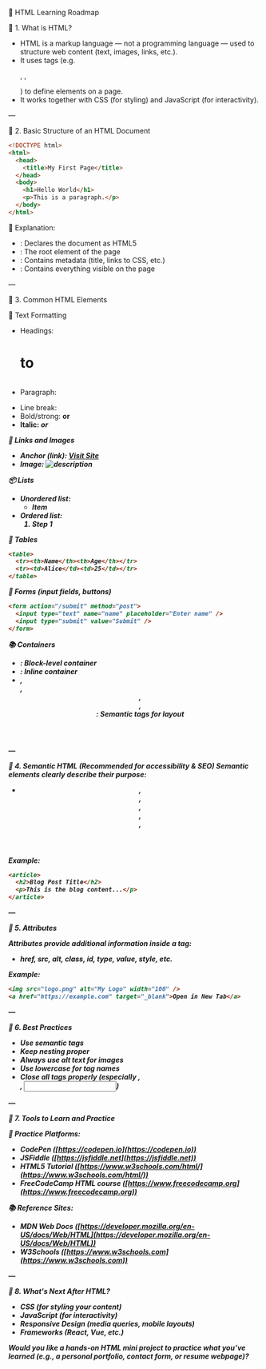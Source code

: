 
🧭 HTML Learning Roadmap

🔹 1. What is HTML?

* HTML is a markup language — not a programming language — used to structure web content (text, images, links, etc.).
* It uses tags (e.g. <p>, <a>, <div>) to define elements on a page.
* It works together with CSS (for styling) and JavaScript (for interactivity).

—

🔹 2. Basic Structure of an HTML Document

```html
<!DOCTYPE html>
<html>
  <head>
    <title>My First Page</title>
  </head>
  <body>
    <h1>Hello World</h1>
    <p>This is a paragraph.</p>
  </body>
</html>
```

📝 Explanation:

* <!DOCTYPE html>: Declares the document as HTML5
* <html>: The root element of the page
* <head>: Contains metadata (title, links to CSS, etc.)
* <body>: Contains everything visible on the page

—

🔹 3. Common HTML Elements

📄 Text Formatting

* Headings: <h1> to <h6>
* Paragraph: <p>
* Line break: <br>
* Bold/strong: <b> or <strong>
* Italic: <i> or <em>

📎 Links and Images

* Anchor (link): <a href="https://example.com">Visit Site</a>
* Image: <img src="image.jpg" alt="description" />

📦 Lists

* Unordered list: <ul><li>Item</li></ul>
* Ordered list: <ol><li>Step 1</li></ol>

📐 Tables

```html
<table>
  <tr><th>Name</th><th>Age</th></tr>
  <tr><td>Alice</td><td>25</td></tr>
</table>
```

🧾 Forms (input fields, buttons)

```html
<form action="/submit" method="post">
  <input type="text" name="name" placeholder="Enter name" />
  <input type="submit" value="Submit" />
</form>
```

📚 Containers

* <div>: Block-level container
* <span>: Inline container
* <section>, <article>, <header>, <footer>, <main>: Semantic tags for layout

—

🔹 4. Semantic HTML (Recommended for accessibility & SEO)
Semantic elements clearly describe their purpose:

* <header>, <nav>, <section>, <article>, <aside>, <footer>

Example:

```html
<article>
  <h2>Blog Post Title</h2>
  <p>This is the blog content...</p>
</article>
```

—

🔹 5. Attributes

Attributes provide additional information inside a tag:

* href, src, alt, class, id, type, value, style, etc.

Example:

```html
<img src="logo.png" alt="My Logo" width="100" />
<a href="https://example.com" target="_blank">Open in New Tab</a>
```

—

🔹 6. Best Practices

* Use semantic tags
* Keep nesting proper
* Always use alt text for images
* Use lowercase for tag names
* Close all tags properly (especially <img />, <br />, <input />)

—

🔹 7. Tools to Learn and Practice

🧪 Practice Platforms:

* CodePen ([https://codepen.io](https://codepen.io))
* JSFiddle ([https://jsfiddle.net](https://jsfiddle.net))
* HTML5 Tutorial ([https://www.w3schools.com/html/](https://www.w3schools.com/html/))
* FreeCodeCamp HTML course ([https://www.freecodecamp.org](https://www.freecodecamp.org))

📚 Reference Sites:

* MDN Web Docs ([https://developer.mozilla.org/en-US/docs/Web/HTML](https://developer.mozilla.org/en-US/docs/Web/HTML))
* W3Schools ([https://www.w3schools.com](https://www.w3schools.com))

—

🔹 8. What's Next After HTML?

* CSS (for styling your content)
* JavaScript (for interactivity)
* Responsive Design (media queries, mobile layouts)
* Frameworks (React, Vue, etc.)

Would you like a hands-on HTML mini project to practice what you’ve learned (e.g., a personal portfolio, contact form, or resume webpage)?
